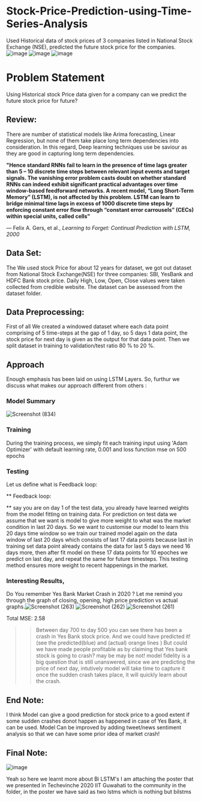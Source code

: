 
# Stock-Price-Prediction-using-Time-Series-Analysis
Used Historical data of stock prices of 3 companies listed in National Stock Exchange (NSE), predicted the future stock price for the companies.
![image](https://user-images.githubusercontent.com/45662797/132518806-30b74642-5d31-4c98-844a-74e1ce1b0f7e.png)
![image](https://user-images.githubusercontent.com/45662797/132519038-63827e22-1d52-4c4a-af21-1e12c3273cff.png)
![image](https://user-images.githubusercontent.com/45662797/132519148-8a6e8944-6fbf-4a0d-a653-7d19f9c6c268.png)

# Problem Statement
 Using Historical stock Price data given for a company can we predict the future stock price for future?
## Review:
   There are number of statistical models like Arima forecasting, Linear Regression, but none of them take place long term dependencies into consideration. In this regard, Deep learning techniques use be saviour as they are good in capturing long term dependencies. 
   
   **"Hence standard RNNs fail to learn in the presence of time lags greater than 5 – 10 discrete time steps between relevant input events and target signals. The vanishing error problem casts doubt on whether standard RNNs can indeed exhibit significant practical advantages over time window-based feedforward networks. A recent model, “Long Short-Term Memory” (LSTM), is not affected by this problem. LSTM can learn to bridge minimal time lags in excess of 1000 discrete time steps by enforcing constant error flow through “constant error carrousels” (CECs) within special units, called cells"**
   
— Felix A. Gers, et al., *Learning to Forget: Continual Prediction with LSTM, 2000*
## Data Set:
The We used stock Price for about 12 years for dataset, we got out dataset from National Stock Exchange(NSE) for three companies: SBI, YesBank and HDFC Bank stock price.
Daily High, Low, Open, Close values were taken collected from credible website.
The dataset can be assessed from the dataset folder.
## Data Preprocessing:
First of all We created a windowed dataset where each data point comprising of 5 time-steps at the gap of 1 day, so 5 days 1 data point, the stock price for next day is given as the output for that data point. Then we split dataset in training to validation/test ratio 80 % to 20 %.
## Approach
Enough emphasis has been laid on using LSTM Layers. So, furthur we discuss what makes our approach different from others :
### Model Summary
![Screenshot (834)](https://user-images.githubusercontent.com/45662797/132556133-66f2bb3c-fb25-4acb-b408-e89125177328.png)
### Training 
During the training process, we simply fit each training input using 'Adam Optimizer' with default learning rate, 0.001 and loss function mse on 500 epochs
### Testing 
Let us define what is Feedback loop:

** Feedback loop: 

** say you are on day 1 of the test data, you already have learned weights from the model fitting on training data. For prediction on test data we assume that we want is model to give more weight to what was the market condition in last 20 days. So we want to customise our model to learn this 20 days time window so we train our trained model again on the data window of last 20 days which consists of last 17 data points because last in training set data point already contains the data for last 5 days we need 16 days more, then after fit model on these 17 data points for  10 epoches we predict on last day, and repeat the same for future timesteps.
This testing method ensures more weight to recent happenings in the market.
### Interesting Results,
  Do You remember Yes Bank Market Crash in 2020 ? Let me remind you through the graph of closing, opening, high price prediction vs actual graphs.![Screenshot (263)](https://user-images.githubusercontent.com/45662797/132560102-c7235a8e-6236-449d-b53a-3dc51ac01d3c.png)
![Screenshot (262)](https://user-images.githubusercontent.com/45662797/132560306-114ef438-e817-4de9-9c9d-38ff6d88e5c3.png)
![Screenshot (261)](https://user-images.githubusercontent.com/45662797/132560507-20449db6-68ba-4eb9-bb35-885d9db3ce7c.png)

Total MSE: 2.58 

>> Between day 700 to day 500 you can see there has been a crash in Yes Bank stock price. And we could have predicted it! (see the predicted(blue) and (actual) orange lines ) 
>> But could we have made people profitable as by claiming that Yes bank stock is going to crash? 
      may be may be not! model fidelity is a big question that is still unanswered, since we are predicting the price of next day, intutively model will take time to capture it once the sudden crash takes place, it will quickly learn about the crash. 
## End Note:
  I think Model can give a good prediction for stock price to a good extent if some sudden crashes donot happen as happened in case of Yes Bank, it can be used.
  Model Can be improved by adding tweet/news sentiment analysis so that we can have some prior idea of market crash! 
## Final Note:
![image](https://user-images.githubusercontent.com/45662797/132523863-519bc202-fff4-4de9-bfef-d0f1c370bc02.png)

 Yeah so here we learnt more about Bi LSTM's I am attaching the poster that we presented in Techevinche 2020 IIT Guwahati to the community in the folder, in the poster we have said as two lstms which is nothing but bilstms
